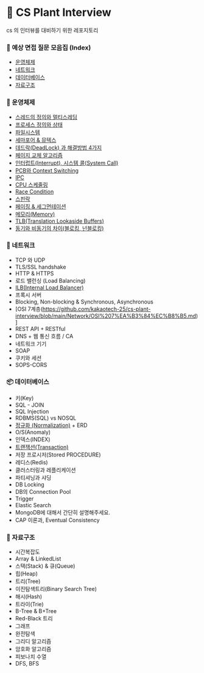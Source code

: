 # 🌱 CS Plant Interview
cs 의 인터뷰를 대비하기 위한 레포지토리 

### 🎤 예상 면접 질문 모음집 (Index)

- [운영체제](https://github.com/kakaotech-25/cs-plant-interview/issues?q=is%3Aopen+is%3Aissue+label%3A%22%F0%9F%9A%A8+%EC%9A%B4%EC%98%81%EC%B2%B4%EC%A0%9C%22)
- [네트워크](https://github.com/kakaotech-25/cs-plant-interview/labels/%F0%9F%93%A1%20%EB%84%A4%ED%8A%B8%EC%9B%8C%ED%81%AC)
- [데이터베이스](https://github.com/kakaotech-25/cs-plant-interview/labels/%F0%9F%92%BF%20%EB%8D%B0%EC%9D%B4%ED%84%B0%EB%B2%A0%EC%9D%B4%EC%8A%A4)
- [자료구조](https://github.com/kakaotech-25/cs-plant-interview/labels/%F0%9F%93%82%20%EC%9E%90%EB%A3%8C%EA%B5%AC%EC%A1%B0)

### 🚨 운영체제

- [스레드의 정의와 멀티스레딩](https://github.com/kakaotech-25/cs-plant-interview/blob/main/OS/스레드의%20정의와%20멀티스레딩.md)
- [프로세스 정의와 상태]()
- [파일시스템](https://github.com/kakaotech-25/cs-plant-interview/blob/main/OS/%ED%8C%8C%EC%9D%BC%EC%8B%9C%EC%8A%A4%ED%85%9C/%ED%8C%8C%EC%9D%BC%EC%8B%9C%EC%8A%A4%ED%85%9C%20%EA%B0%9C%EC%9A%94.md)
- [세마포어 & 뮤텍스](https://github.com/kakaotech-25/cs-plant-interview/blob/main/OS/%EC%84%B8%EB%A7%88%ED%8F%AC%EC%96%B4%20%26%20%EB%AE%A4%ED%85%8D%EC%8A%A4.md)
- [데드락(DeadLock) 과 해결방법 4가지](https://github.com/kakaotech-25/cs-plant-interview/blob/main/OS/%EB%8D%B0%EB%93%9C%EB%9D%BD(DeadLock)%20%EA%B3%BC%20%ED%95%B4%EA%B2%B0%EB%B0%A9%EB%B2%95%204%EA%B0%80%EC%A7%80.md)
- [페이지 교체 알고리즘](https://github.com/kakaotech-25/cs-plant-interview/blob/main/OS/%ED%8E%98%EC%9D%B4%EC%A7%80%20%EA%B5%90%EC%B2%B4%20%EC%95%8C%EA%B3%A0%EB%A6%AC%EC%A6%98.md)
- [인터럽트(Interrupt), 시스템 콜(System Call)](https://github.com/kakaotech-25/cs-plant-interview/blob/main/OS/%EC%8B%9C%EC%8A%A4%ED%85%9C%EC%BD%9C%EA%B3%BC%20%EC%9D%B8%ED%84%B0%EB%9F%BD%ED%8A%B8.md)
- [PCB와 Context Switching](https://github.com/kakaotech-25/cs-plant-interview/blob/main/OS/PCB와%20Context%20Switching.md)
- [IPC](https://github.com/kakaotech-25/cs-plant-interview/blob/main/OS/IPC.md) 
- [CPU 스케줄링](https://github.com/kakaotech-25/cs-plant-interview/blob/main/OS/CPU%20%EC%8A%A4%EC%BC%80%EC%A4%84%EB%A7%81.md)
- [Race Condition](https://github.com/kakaotech-25/cs-plant-interview/blob/main/OS/%EA%B2%BD%EC%9F%81%EC%A1%B0%EA%B1%B4.md)
- [스핀락](https://github.com/kakaotech-25/cs-plant-interview/blob/main/OS/%EC%8A%A4%ED%95%80%EB%9D%BD.md)
- [페이징 & 세그먼테이션](https://github.com/kakaotech-25/cs-plant-interview/blob/main/OS/%ED%8E%98%EC%9D%B4%EC%A7%80%EC%99%80%20%EC%84%B8%EA%B7%B8%EB%A8%BC%ED%85%8C%EC%9D%B4%EC%85%98.md) 
- [메모리(Memory)](https://github.com/kakaotech-25/cs-plant-interview/blob/main/OS/%EB%A9%94%EB%AA%A8%EB%A6%AC.md)
- [TLB(Translation Lookaside Buffers)](https://github.com/kakaotech-25/cs-plant-interview/blob/main/OS/TLB(Translation%20Lookaside%20Buffer).md)
- [동기와 비동기의 차이(블로킹, 넌블로킹)](https://github.com/kakaotech-25/cs-plant-interview/blob/main/OS/%EB%8F%99%EA%B8%B0%EC%99%80%20%EB%B9%84%EB%8F%99%EA%B8%B0%EC%9D%98%20%EC%B0%A8%EC%9D%B4(%EB%B8%94%EB%A1%9C%ED%82%B9%EA%B3%BC%20%EB%84%8C%EB%B8%94%EB%A1%9C%ED%82%B9).md)

### 📡 네트워크

- TCP 와 UDP
- TLS/SSL handshake
- HTTP & HTTPS
- 로드 밸런싱 (Load Balancing)
- [ILB(Internal Load Balancer)](https://github.com/kakaotech-25/cs-plant-interview/blob/main/Network/ILB.md)
- 프록시 서버
- Blocking, Non-blocking & Synchronous, Asynchronous
- [OSI 7계층(https://github.com/kakaotech-25/cs-plant-interview/blob/main/Network/OSI%207%EA%B3%84%EC%B8%B5.md)]
- REST API + RESTful
- DNS + 웹 통신 흐름 / CA
- 네트워크 기기
- SOAP
- 쿠키와 세션
- SOPS-CORS

### 📦 데이터베이스

- 키(Key)
- SQL - JOIN
- SQL Injection
- RDBMS(SQL) vs NOSQL
- [정규화 (Normalization)](https://github.com/kakaotech-25/cs-plant-interview/blob/main/DB/%EC%A0%95%EA%B7%9C%ED%98%95.md) + ERD
- O/S(Anomaly)
- 인덱스(INDEX)
- [트랜잭션(Transaction)](https://github.com/kakaotech-25/cs-plant-interview/blob/main/DB/%ED%8A%B8%EB%9E%9C%EC%9E%AD%EC%85%98.md)
- 저장 프로시저(Stored PROCEDURE)
- 레디스(Redis)
- 클러스터링과 레플리케이션
- 파티셔닝과 샤딩
- DB Locking
- DB의 Connection Pool
- Trigger
- Elastic Search
- MongoDB에 대해서 간단히 설명해주세요.
- CAP 이론과, Eventual Consistency

### 📂 자료구조

- 시간복잡도
- Array & LinkedList
- 스택(Stack) & 큐(Queue)
- 힙(Heap)
- 트리(Tree)
- 이진탐색트리(Binary Search Tree)
- 해시(Hash)
- 트라이(Trie)
- B-Tree & B+Tree
- Red-Black 트리
- 그래프
- 완전탐색
- 그리디 알고리즘
- 암호화 알고리즘
- 피보나치 수열
- DFS, BFS
